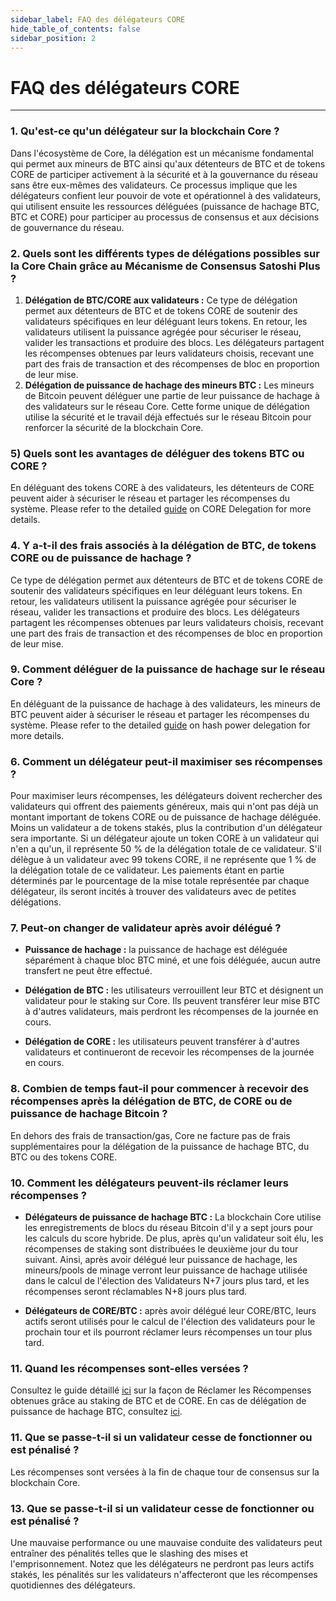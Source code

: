 ```yaml
---
sidebar_label: FAQ des délégateurs CORE
hide_table_of_contents: false
sidebar_position: 2
---
```


# FAQ des délégateurs CORE

---

### 1. Qu'est-ce qu'un délégateur sur la blockchain Core ?

Dans l'écosystème de Core, la délégation est un mécanisme fondamental qui permet aux mineurs de BTC ainsi qu'aux détenteurs de BTC et de tokens CORE de participer activement à la sécurité et à la gouvernance du réseau sans être eux-mêmes des validateurs. Ce processus implique que les délégateurs confient leur pouvoir de vote et opérationnel à des validateurs, qui utilisent ensuite les ressources déléguées (puissance de hachage BTC, BTC et CORE) pour participer au processus de consensus et aux décisions de gouvernance du réseau.

### 2. Quels sont les différents types de délégations possibles sur la Core Chain grâce au Mécanisme de Consensus Satoshi Plus ?

1. **Délégation de BTC/CORE aux validateurs :** Ce type de délégation permet aux détenteurs de BTC et de tokens CORE de soutenir des validateurs spécifiques en leur déléguant leurs tokens. En retour, les validateurs utilisent la puissance agrégée pour sécuriser le réseau, valider les transactions et produire des blocs. Les délégateurs partagent les récompenses obtenues par leurs validateurs choisis, recevant une part des frais de transaction et des récompenses de bloc en proportion de leur mise.
2. **Délégation de puissance de hachage des mineurs BTC :** Les mineurs de Bitcoin peuvent déléguer une partie de leur puissance de hachage à des validateurs sur le réseau Core. Cette forme unique de délégation utilise la sécurité et le travail déjà effectués sur le réseau Bitcoin pour renforcer la sécurité de la blockchain Core.

### 5) Quels sont les avantages de déléguer des tokens BTC ou CORE ?

En déléguant des tokens CORE à des validateurs, les détenteurs de CORE peuvent aider à sécuriser le réseau et partager les récompenses du système. Please refer to the detailed [guide](../stake-and-delegate/delegating-core.md) on CORE Delegation for more details.

<!-- ### 4. What are the minimum staking period requirements for BTC and BTC Hash Power delegation?
For BTC and BTC hash power delegation the minimum requirement is that of **10** days, i.e., you cannot un-delegate your stake prior to **10** days. Technically, (\`CLTV timestamp - transaction confirmation timestamp > 10 days\`). -->

### 4. Y a-t-il des frais associés à la délégation de BTC, de tokens CORE ou de puissance de hachage ?

Ce type de délégation permet aux détenteurs de BTC et de tokens CORE de soutenir des validateurs spécifiques en leur déléguant leurs tokens. En retour, les validateurs utilisent la puissance agrégée pour sécuriser le réseau, valider les transactions et produire des blocs. Les délégateurs partagent les récompenses obtenues par leurs validateurs choisis, recevant une part des frais de transaction et des récompenses de bloc en proportion de leur mise.

### 9. Comment déléguer de la puissance de hachage sur le réseau Core ?

En déléguant de la puissance de hachage à des validateurs, les mineurs de BTC peuvent aider à sécuriser le réseau et partager les récompenses du système. Please refer to the detailed [guide](../stake-and-delegate/delegating-hash.md) on hash power delegation for more details.

### 6. Comment un délégateur peut-il maximiser ses récompenses ?

Pour maximiser leurs récompenses, les délégateurs doivent rechercher des validateurs qui offrent des paiements généreux, mais qui n'ont pas déjà un montant important de tokens CORE ou de puissance de hachage déléguée. Moins un validateur a de tokens stakés, plus la contribution d'un délégateur sera importante. Si un délégateur ajoute un token CORE à un validateur qui n'en a qu'un, il représente 50 % de la délégation totale de ce validateur. S'il délègue à un validateur avec 99 tokens CORE, il ne représente que 1 % de la délégation totale de ce validateur. Les paiements étant en partie déterminés par le pourcentage de la mise totale représentée par chaque délégateur, ils seront incités à trouver des validateurs avec de petites délégations.

### 7. Peut-on changer de validateur après avoir délégué ?

- **Puissance de hachage :** la puissance de hachage est déléguée séparément à chaque bloc BTC miné, et une fois déléguée, aucun autre transfert ne peut être effectué.

- **Délégation de BTC :** les utilisateurs verrouillent leur BTC et désignent un validateur pour le staking sur Core. Ils peuvent transférer leur mise BTC à d'autres validateurs, mais perdront les récompenses de la journée en cours.

- **Délégation de CORE :** les utilisateurs peuvent transférer à d'autres validateurs et continueront de recevoir les récompenses de la journée en cours.

### 8. Combien de temps faut-il pour commencer à recevoir des récompenses après la délégation de BTC, de CORE ou de puissance de hachage Bitcoin ?

En dehors des frais de transaction/gas, Core ne facture pas de frais supplémentaires pour la délégation de la puissance de hachage BTC, du BTC ou des tokens CORE.

### 10. Comment les délégateurs peuvent-ils réclamer leurs récompenses ?

- **Délégateurs de puissance de hachage BTC :** La blockchain Core utilise les enregistrements de blocs du réseau Bitcoin d'il y a sept jours pour les calculs du score hybride. De plus, après qu'un validateur soit élu, les récompenses de staking sont distribuées le deuxième jour du tour suivant. Ainsi, après avoir délégué leur puissance de hachage, les mineurs/pools de minage verront leur puissance de hachage utilisée dans le calcul de l'élection des Validateurs N+7 jours plus tard, et les récompenses seront réclamables N+8 jours plus tard.

- **Délégateurs de CORE/BTC :** après avoir délégué leur CORE/BTC, leurs actifs seront utilisés pour le calcul de l'élection des validateurs pour le prochain tour et ils pourront réclamer leurs récompenses un tour plus tard.

### 11. Quand les récompenses sont-elles versées ?

Consultez le guide détaillé [ici](../stake-and-delegate/delegating-core#claiming-rewards) sur la façon de Réclamer les Récompenses obtenues grâce au staking de BTC et de CORE. En cas de délégation de puissance de hachage BTC, consultez [ici](../stake-and-delegate/delegating-hash#implementation).

### 11. Que se passe-t-il si un validateur cesse de fonctionner ou est pénalisé ?

Les récompenses sont versées à la fin de chaque tour de consensus sur la blockchain Core.

### 13. Que se passe-t-il si un validateur cesse de fonctionner ou est pénalisé ?

Une mauvaise performance ou une mauvaise conduite des validateurs peut entraîner des pénalités telles que le slashing des mises et l'emprisonnement. Notez que les délégateurs ne perdront pas leurs actifs stakés, les pénalités sur les validateurs n'affecteront que les récompenses quotidiennes des délégateurs.
